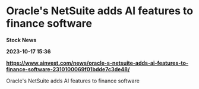 # Oracle's NetSuite adds AI features to finance software
**Stock News**

**2023-10-17 15:36**

**https://www.ainvest.com/news/oracle-s-netsuite-adds-ai-features-to-finance-software-2310100069f01bdde7c3de48/**

Oracle's NetSuite adds AI features to finance software
